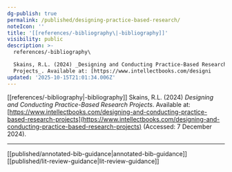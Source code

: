 ```yaml
---
dg-publish: true
permalink: /published/designing-practice-based-research/
noteIcon: ''
title: '[[references/-bibliography\|-bibliography]]'
visibility: public
description: >-
  references/-bibliography\

  Skains, R.L. (2024) _Designing and Conducting Practice-Based Research
  Projects_. Available at: [https://www.intellectbooks.com/designi
updated: '2025-10-15T21:01:34.006Z'
---
```


[[references/-bibliography\|-bibliography]]
Skains, R.L. (2024) _Designing and Conducting Practice-Based Research Projects_. Available at: [https://www.intellectbooks.com/designing-and-conducting-practice-based-research-projects](https://www.intellectbooks.com/designing-and-conducting-practice-based-research-projects) (Accessed: 7 December 2024).

---
[[published/annotated-bib-guidance\|annotated-bib-guidance]]
[[published/lit-review-guidance\|lit-review-guidance]]

